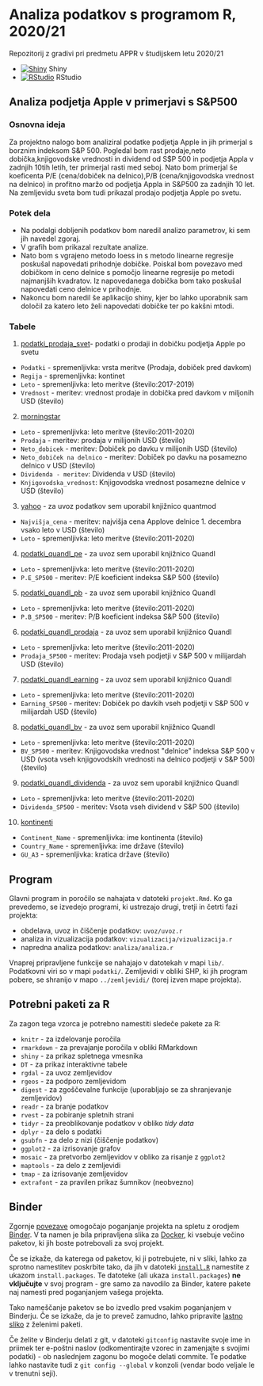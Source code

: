 # Analiza podatkov s programom R, 2020/21

Repozitorij z gradivi pri predmetu APPR v študijskem letu 2020/21

* [![Shiny](http://mybinder.org/badge.svg)](http://mybinder.org/v2/gh/ian-spiller/APPR-2020-21/master?urlpath=shiny/APPR-2020-21/projekt.Rmd) Shiny
* [![RStudio](http://mybinder.org/badge.svg)](http://mybinder.org/v2/gh/ian-spiller/APPR-2020-21/master?urlpath=rstudio) RStudio

## Analiza podjetja Apple v primerjavi s S&P500

### Osnovna ideja

Za projektno nalogo bom analiziral podatke podjetja Apple in jih primerjal s borznim indeksom S&P 500.
Pogledal bom rast prodaje,neto dobička,knjigovodske vrednosti in dividend od S$P 500 in podjetja Appla v zadnjih 10tih letih,
ter primerjal rasti med seboj.
Nato bom primerjal še koeficenta P/E (cena/dobiček na delnico),P/B (cena/knjigovodska vrednost na delnico) in profitno maržo
od podjetja Appla in S&P500 za zadnjih 10 let. Na zemljevidu sveta bom tudi prikazal prodajo podjetja Apple po svetu.

### Potek dela

* Na podalgi dobljenih podatkov bom naredil analizo parametrov, ki sem jih navedel zgoraj.
* V grafih bom prikazal rezultate analize.
* Nato bom s vgrajeno metodo loess in s metodo linearne regresije poskušal napovedati prihodnje dobičke. 
Poiskal bom povezavo med dobičkom in ceno delnice s pomočjo linearne regresije po metodi najmanjših kvadratov.
Iz napovedanega dobička bom tako poskušal napovedati ceno delnice v prihodnje.
* Nakoncu bom naredil še aplikacijo shiny, kjer bo lahko uporabnik sam določil za katero leto želi 
napovedati dobičke ter po kakšni mtodi.


### Tabele

1. [podatki_prodaja_svet](https://www.sec.gov/Archives/edgar/data/320193/000032019319000119/a10-k20199282019.htm#sDBCC0D7FC5D05F49A572F9AA0627E992)- podatki o prodaji in dobičku podjetja Apple po svetu
* `Podatki` - spremenljivka: vrsta meritve (Prodaja, dobiček pred davkom)
* `Regija` - spremenljivka: kontinet
* `Leto` - spremenljivka: leto meritve (število:2017-2019)
* `Vrednost` - meritev: vrednost prodaje in dobička pred davkom v miljonih USD (število)

2. [morningstar](https://financials.morningstar.com/ratios/r.html?t=0P000000GY&culture=en&platform=sal)
* `Leto` - spremenljivka: leto meritve (število:2011-2020)
* `Prodaja` - meritev: prodaja v milijonih USD (število)
* `Neto_dobicek` - meritev: Dobiček po davku v milijonih USD (število)
* `Neto_dobiček na delnico` - meritev: Dobiček po davku na posamezno delnico v USD (število)
* `Dividenda - meritev`: Dividenda v USD (število)
* `Knjigovodska_vrednost`: Knjigovodska vrednost posamezne delnice v USD (število)

3. [yahoo](https://finance.yahoo.com/quote/AAPL/history/) - za uvoz podatkov sem uporabil knjižnico quantmod 
* `Najvišja_cena` - meritev: najvišja cena Applove delnice 1. decembra vsako leto v USD (število)
* `Leto` - spremenljivka: leto meritve (število:2011-2020)

4. [podatki_quandl_pe](https://www.quandl.com/data/MULTPL/SHILLER_PE_RATIO_MONTH-Shiller-PE-Ratio-by-Month) - za uvoz sem uporabil knjižnico Quandl
* `Leto` - spremenljivka: leto meritve (število:2011-2020)
* `P.E_SP500` - meritev: P/E koeficient indeksa S&P 500 (število)

5. [podatki_quandl_pb](https://www.quandl.com/data/MULTPL/SP500_PBV_RATIO_YEAR-S-P-500-Price-to-Book-Value-by-Year) - za uvoz sem uporabil knjižnico Quandl
* `Leto` - spremenljivka: leto meritve (število:2011-2020)
* `P.B_SP500` - meritev: P/B koeficient indeksa S&P 500 (število)

6. [podatki_quandl_prodaja](https://www.quandl.com/data/MULTPL/SP500_SALES_YEAR-S-P-500-Sales-by-Year) - za uvoz sem uporabil knjižnico Quandl
* `Leto` - spremenljivka: leto meritve (število:2011-2020)
* `Prodaja_SP500` - meritev: Prodaja vseh podjetji v S&P 500 v milijardah USD (število)

7. [podatki_quandl_earning](https://www.quandl.com/data/MULTPL/SP500_EARNINGS_YEAR-S-P-500-Earnings-by-Year) - za uvoz sem uporabil knjižnico Quandl
* `Leto` - spremenljivka: leto meritve (število:2011-2020)
* `Earning_SP500` - meritev: Dobiček po davkih vseh podjetji v S&P 500 v milijardah USD (število)

8. [podatki_quandl_bv](https://www.quandl.com/data/MULTPL/SP500_BVPS_YEAR-S-P-500-Book-Value-Per-Share-by-Year) - za uvoz sem uporabil knjižnico Quandl
* `Leto` - spremenljivka: leto meritve (število:2011-2020)
* `BV_SP500` - meritev: Knjigovodska vrednost "delnice" indeksa S&P 500 v USD (vsota vseh knjigovodskih vrednosti na delnico podjetji v S&P 500) (število) 

9. [podatki_quandl_dividenda](https://www.quandl.com/data/MULTPL/SP500_DIV_YEAR-S-P-500-Dividend-by-Year) - za uvoz sem uporabil knjižnico Quandl
* `Leto` - spremenljivka: leto meritve (število:2011-2020)
* `Dividenda_SP500` - meritev: Vsota vseh dividend v S&P 500 (število)

10. [kontinenti](https://datahub.io/JohnSnowLabs/country-and-continent-codes-list)
* `Continent_Name` - spremenljivka: ime kontinenta (število)
* `Country_Name` - spremenljivka: ime države (število)
* `GU_A3` - spremenljivka: kratica države  (število)


## Program

Glavni program in poročilo se nahajata v datoteki `projekt.Rmd`.
Ko ga prevedemo, se izvedejo programi, ki ustrezajo drugi, tretji in četrti fazi projekta:

* obdelava, uvoz in čiščenje podatkov: `uvoz/uvoz.r`
* analiza in vizualizacija podatkov: `vizualizacija/vizualizacija.r`
* napredna analiza podatkov: `analiza/analiza.r`

Vnaprej pripravljene funkcije se nahajajo v datotekah v mapi `lib/`.
Podatkovni viri so v mapi `podatki/`.
Zemljevidi v obliki SHP, ki jih program pobere,
se shranijo v mapo `../zemljevidi/` (torej izven mape projekta).

## Potrebni paketi za R

Za zagon tega vzorca je potrebno namestiti sledeče pakete za R:

* `knitr` - za izdelovanje poročila
* `rmarkdown` - za prevajanje poročila v obliki RMarkdown
* `shiny` - za prikaz spletnega vmesnika
* `DT` - za prikaz interaktivne tabele
* `rgdal` - za uvoz zemljevidov
* `rgeos` - za podporo zemljevidom
* `digest` - za zgoščevalne funkcije (uporabljajo se za shranjevanje zemljevidov)
* `readr` - za branje podatkov
* `rvest` - za pobiranje spletnih strani
* `tidyr` - za preoblikovanje podatkov v obliko *tidy data*
* `dplyr` - za delo s podatki
* `gsubfn` - za delo z nizi (čiščenje podatkov)
* `ggplot2` - za izrisovanje grafov
* `mosaic` - za pretvorbo zemljevidov v obliko za risanje z `ggplot2`
* `maptools` - za delo z zemljevidi
* `tmap` - za izrisovanje zemljevidov
* `extrafont` - za pravilen prikaz šumnikov (neobvezno)

## Binder

Zgornje [povezave](#analiza-podatkov-s-programom-r-202021)
omogočajo poganjanje projekta na spletu z orodjem [Binder](https://mybinder.org/).
V ta namen je bila pripravljena slika za [Docker](https://www.docker.com/),
ki vsebuje večino paketov, ki jih boste potrebovali za svoj projekt.

Če se izkaže, da katerega od paketov, ki ji potrebujete, ni v sliki,
lahko za sprotno namestitev poskrbite tako,
da jih v datoteki [`install.R`](install.R) namestite z ukazom `install.packages`.
Te datoteke (ali ukaza `install.packages`) **ne vključujte** v svoj program -
gre samo za navodilo za Binder, katere pakete naj namesti pred poganjanjem vašega projekta.

Tako nameščanje paketov se bo izvedlo pred vsakim poganjanjem v Binderju.
Če se izkaže, da je to preveč zamudno,
lahko pripravite [lastno sliko](https://github.com/jaanos/APPR-docker) z želenimi paketi.

Če želite v Binderju delati z git,
v datoteki `gitconfig` nastavite svoje ime in priimek ter e-poštni naslov
(odkomentirajte vzorec in zamenjajte s svojimi podatki) -
ob naslednjem zagonu bo mogoče delati commite.
Te podatke lahko nastavite tudi z `git config --global` v konzoli
(vendar bodo veljale le v trenutni seji).
